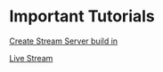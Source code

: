# Important Tutorials 

[Create Stream Server build in](http://raspberrypiguide.de/howtos/raspberry-pi-camera-how-to/)

[Live Stream](https://tutorials-raspberrypi.de/raspberry-pi-ueberwachungskamera-livestream-einrichten/)
